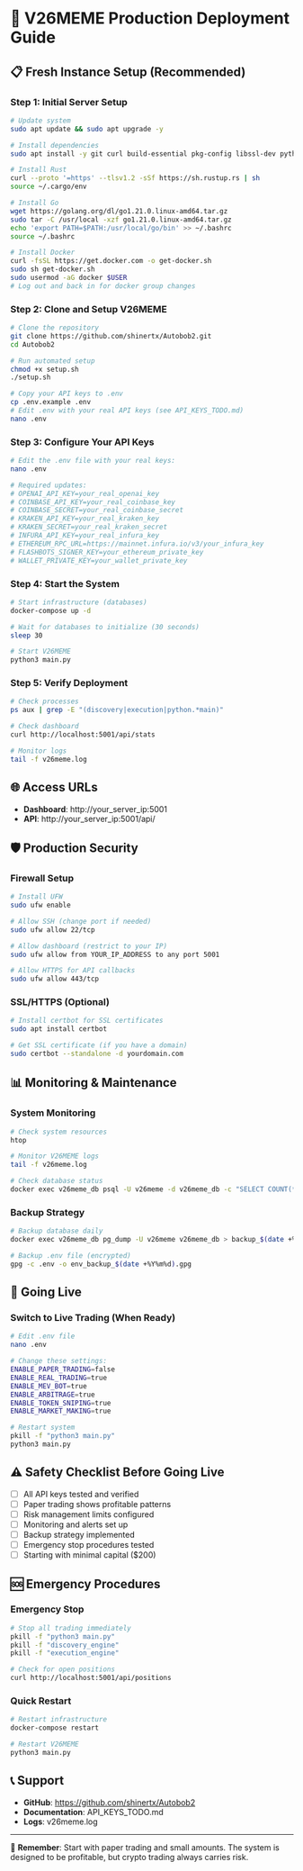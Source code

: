 # 🚀 V26MEME Production Deployment Guide

## 📋 Fresh Instance Setup (Recommended)

### Step 1: Initial Server Setup
```bash
# Update system
sudo apt update && sudo apt upgrade -y

# Install dependencies
sudo apt install -y git curl build-essential pkg-config libssl-dev python3 python3-pip python3-venv

# Install Rust
curl --proto '=https' --tlsv1.2 -sSf https://sh.rustup.rs | sh
source ~/.cargo/env

# Install Go
wget https://golang.org/dl/go1.21.0.linux-amd64.tar.gz
sudo tar -C /usr/local -xzf go1.21.0.linux-amd64.tar.gz
echo 'export PATH=$PATH:/usr/local/go/bin' >> ~/.bashrc
source ~/.bashrc

# Install Docker
curl -fsSL https://get.docker.com -o get-docker.sh
sudo sh get-docker.sh
sudo usermod -aG docker $USER
# Log out and back in for docker group changes
```

### Step 2: Clone and Setup V26MEME
```bash
# Clone the repository
git clone https://github.com/shinertx/Autobob2.git
cd Autobob2

# Run automated setup
chmod +x setup.sh
./setup.sh

# Copy your API keys to .env
cp .env.example .env
# Edit .env with your real API keys (see API_KEYS_TODO.md)
nano .env
```

### Step 3: Configure Your API Keys
```bash
# Edit the .env file with your real keys:
nano .env

# Required updates:
# OPENAI_API_KEY=your_real_openai_key
# COINBASE_API_KEY=your_real_coinbase_key  
# COINBASE_SECRET=your_real_coinbase_secret
# KRAKEN_API_KEY=your_real_kraken_key
# KRAKEN_SECRET=your_real_kraken_secret
# INFURA_API_KEY=your_real_infura_key
# ETHEREUM_RPC_URL=https://mainnet.infura.io/v3/your_infura_key
# FLASHBOTS_SIGNER_KEY=your_ethereum_private_key
# WALLET_PRIVATE_KEY=your_wallet_private_key
```

### Step 4: Start the System
```bash
# Start infrastructure (databases)
docker-compose up -d

# Wait for databases to initialize (30 seconds)
sleep 30

# Start V26MEME
python3 main.py
```

### Step 5: Verify Deployment
```bash
# Check processes
ps aux | grep -E "(discovery|execution|python.*main)"

# Check dashboard
curl http://localhost:5001/api/stats

# Monitor logs
tail -f v26meme.log
```

## 🌐 Access URLs
- **Dashboard**: http://your_server_ip:5001
- **API**: http://your_server_ip:5001/api/

## 🛡️ Production Security

### Firewall Setup
```bash
# Install UFW
sudo ufw enable

# Allow SSH (change port if needed)
sudo ufw allow 22/tcp

# Allow dashboard (restrict to your IP)
sudo ufw allow from YOUR_IP_ADDRESS to any port 5001

# Allow HTTPS for API callbacks
sudo ufw allow 443/tcp
```

### SSL/HTTPS (Optional)
```bash
# Install certbot for SSL certificates
sudo apt install certbot

# Get SSL certificate (if you have a domain)
sudo certbot --standalone -d yourdomain.com
```

## 📊 Monitoring & Maintenance

### System Monitoring
```bash
# Check system resources
htop

# Monitor V26MEME logs
tail -f v26meme.log

# Check database status
docker exec v26meme_db psql -U v26meme -d v26meme_db -c "SELECT COUNT(*) FROM discovered_patterns;"
```

### Backup Strategy
```bash
# Backup database daily
docker exec v26meme_db pg_dump -U v26meme v26meme_db > backup_$(date +%Y%m%d).sql

# Backup .env file (encrypted)
gpg -c .env -o env_backup_$(date +%Y%m%d).gpg
```

## 🚀 Going Live

### Switch to Live Trading (When Ready)
```bash
# Edit .env file
nano .env

# Change these settings:
ENABLE_PAPER_TRADING=false
ENABLE_REAL_TRADING=true
ENABLE_MEV_BOT=true
ENABLE_ARBITRAGE=true
ENABLE_TOKEN_SNIPING=true
ENABLE_MARKET_MAKING=true

# Restart system
pkill -f "python3 main.py"
python3 main.py
```

## ⚠️ Safety Checklist Before Going Live

- [ ] All API keys tested and verified
- [ ] Paper trading shows profitable patterns
- [ ] Risk management limits configured
- [ ] Monitoring and alerts set up
- [ ] Backup strategy implemented
- [ ] Emergency stop procedures tested
- [ ] Starting with minimal capital ($200)

## 🆘 Emergency Procedures

### Emergency Stop
```bash
# Stop all trading immediately
pkill -f "python3 main.py"
pkill -f "discovery_engine"
pkill -f "execution_engine"

# Check for open positions
curl http://localhost:5001/api/positions
```

### Quick Restart
```bash
# Restart infrastructure
docker-compose restart

# Restart V26MEME
python3 main.py
```

## 📞 Support

- **GitHub**: https://github.com/shinertx/Autobob2
- **Documentation**: API_KEYS_TODO.md
- **Logs**: v26meme.log

---

🎯 **Remember**: Start with paper trading and small amounts. The system is designed to be profitable, but crypto trading always carries risk.
